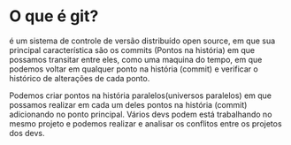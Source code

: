 # O que é git?

é um sistema de controle de versão distribuído open source, em que sua principal característica são os commits (Pontos na história) em que possamos transitar entre eles, como uma maquina do tempo, em que podemos voltar em qualquer ponto na história (commit) e verificar o histórico de alterações de cada ponto.

Podemos criar pontos na história paralelos(universos paralelos) em que possamos realizar em cada um deles pontos na história (commit) adicionando no ponto principal. Vários devs podem está trabalhando no mesmo projeto e podemos realizar e analisar os conflitos entre os projetos dos devs.
